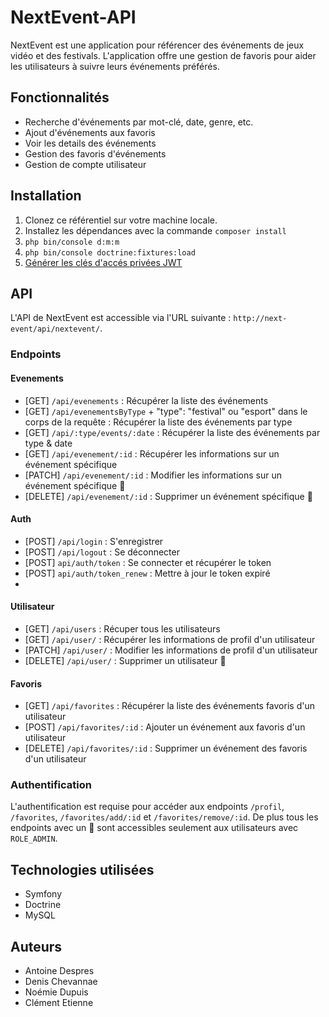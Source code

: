 # NextEvent-API

NextEvent est une application pour référencer des événements de jeux vidéo et des festivals. L'application offre une gestion de favoris pour aider les utilisateurs à suivre leurs événements préférés.

## Fonctionnalités

- Recherche d'événements par mot-clé, date, genre, etc.
- Ajout d'événements aux favoris
- Voir les details des événements
- Gestion des favoris d'événements
- Gestion de compte utilisateur

## Installation

1. Clonez ce référentiel sur votre machine locale.
2. Installez les dépendances avec la commande `composer install`
3. `php bin/console d:m:m`
4. `php bin/console doctrine:fixtures:load`
5. [Générer les clés d'accés privées JWT](https://symfony.com/bundles/LexikJWTAuthenticationBundle/current/index.html#generate-the-ssl-keys)

## API

L'API de NextEvent est accessible via l'URL suivante : `http://next-event/api/nextevent/`.

### Endpoints

#### Evenements

- [GET] `/api/evenements` : Récupérer la liste des événements
- [GET] `/api/evenementsByType` + "type": "festival" ou "esport" dans le corps de la requête : Récupérer la liste des événements par type
- [GET] `/api/:type/events/:date` : Récupérer la liste des événements par type & date
- [GET] `/api/evenement/:id` : Récupérer les informations sur un événement spécifique
- [PATCH] `/api/evenement/:id` : Modifier les informations sur un événement spécifique 🔐
- [DELETE] `/api/evenement/:id` : Supprimer un événement spécifique 🔐

#### Auth 
- [POST] `/api/login` : S'enregistrer
- [POST] `/api/logout` : Se déconnecter
- [POST] `api/auth/token` : Se connecter et récupérer le token
- [POST] `api/auth/token_renew` : Mettre à jour le token expiré
- 
#### Utilisateur

- [GET] `/api/users` : Récuper tous les utilisateurs
- [GET] `/api/user/` : Récupérer les informations de profil d'un utilisateur
- [PATCH] `/api/user/` : Modifier les informations de profil d'un utilisateur
- [DELETE] `/api/user/` : Supprimer un utilisateur 🔐

#### Favoris

- [GET] `/api/favorites` : Récupérer la liste des événements favoris d'un utilisateur
- [POST] `/api/favorites/:id` : Ajouter un événement aux favoris d'un utilisateur 
- [DELETE] `/api/favorites/:id` : Supprimer un événement des favoris d'un utilisateur

### Authentification

L'authentification est requise pour accéder aux endpoints `/profil`, `/favorites`, `/favorites/add/:id` et `/favorites/remove/:id`.
De plus tous les endpoints avec un 🔐 sont accessibles seulement aux utilisateurs avec `ROLE_ADMIN`.

## Technologies utilisées

- Symfony
- Doctrine
- MySQL

## Auteurs

- Antoine Despres
- Denis Chevannae
- Noémie Dupuis
- Clément Etienne
